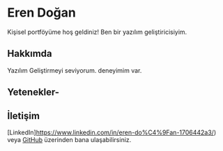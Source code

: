  # Eren Doğan
 Kişisel portföyüme hoş geldiniz! Ben bir yazılım 
geliştiricisiyim.
 ## Hakkımda
 Yazılım Geliştirmeyi seviyorum.
deneyimim var.
 ## Yetenekler- 
 ## İletişim
 [LinkedIn]https://www.linkedin.com/in/eren-do%C4%9Fan-1706442a3/) 
veya [GitHub](https://www.github.com/erendogan003) 
üzerinden bana ulaşabilirsiniz.
